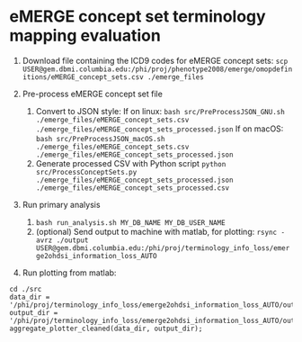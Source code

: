 # eMERGE concept set terminology mapping evaluation

1. Download file containing the ICD9 codes for eMERGE concept sets:
	`scp USER@gem.dbmi.columbia.edu:/phi/proj/phenotype2008/emerge/omopdefinitions/eMERGE_concept_sets.csv ./emerge_files`

2. Pre-process eMERGE concept set file
	1. Convert to JSON style:
		If on linux: `bash src/PreProcessJSON_GNU.sh ./emerge_files/eMERGE_concept_sets.csv ./emerge_files/eMERGE_concept_sets_processed.json`
		If on macOS: `bash src/PreProcessJSON_macOS.sh ./emerge_files/eMERGE_concept_sets.csv ./emerge_files/eMERGE_concept_sets_processed.json`
	2. Generate processed CSV with Python script
	`python src/ProcessConceptSets.py ./emerge_files/eMERGE_concept_sets_processed.json ./emerge_files/eMERGE_concept_sets_processed.csv`

3. Run primary analysis
	1. `bash run_analysis.sh MY_DB_NAME MY_DB_USER_NAME`
	2. (optional) Send output to machine with matlab, for plotting:
		`rsync -avrz ./output USER@gem.dbmi.columbia.edu:/phi/proj/terminology_info_loss/emerge2ohdsi_information_loss_AUTO`

4. Run plotting from matlab:
```
cd ./src
data_dir = '/phi/proj/terminology_info_loss/emerge2ohdsi_information_loss_AUTO/output';
output_dir = '/phi/proj/terminology_info_loss/emerge2ohdsi_information_loss_AUTO/output';
aggregate_plotter_cleaned(data_dir, output_dir);
```